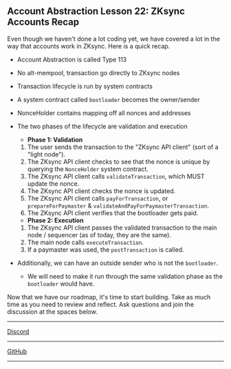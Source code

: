 ## Account Abstraction Lesson 22: ZKsync Accounts Recap

Even though we haven't done a lot coding yet, we have covered a lot in the way that accounts work in ZKsync. Here is a quick recap. 

- Account Abstraction is called Type 113
- No alt-mempool, transaction go directly to ZKsync nodes
- Transaction lifecycle is run by system contracts
- A system contract called `bootloader` becomes the owner/sender
- NonceHolder contains mapping off all nonces and addresses
- The two phases of the lifecycle are validation and execution
  - **Phase 1: Validation**
  1. The user sends the transaction to the "ZKsync API client" (sort of a "light node").
  2. The ZKsync API client checks to see that the nonce is unique by querying the `NonceHolder` system contract.
  3. The ZKsync API client calls `validateTransaction`, which MUST update the nonce.
  4. The ZKsync API client checks the nonce is updated.
  5. The ZKsync API client calls `payForTransaction`, or `prepareForPaymaster` & `validateAndPayForPaymasterTransaction`.
  6. The ZKsync API client verifies that the bootloader gets paid.
 
  - **Phase 2: Execution**
  1. The ZKsync API client passes the validated transaction to the main node / sequencer (as of today, they are the same).
  2. The main node calls `executeTransaction`.
  3. If a paymaster was used, the `postTransaction` is called.

- Additionally, we can have an outside sender who is not the `bootloader`. 
  - We will need to make it run through the same validation phase as the `bootloader` would have.

Now that we have our roadmap, it's time to start building. Take as much time as you need to review and reflect. Ask questions and join the discussion at the spaces below. 

---
[Discord](https://discord.com/invite/cyfrin)

---
[GitHub](https://github.com/Cyfrin/foundry-full-course-cu/discussions)

---


